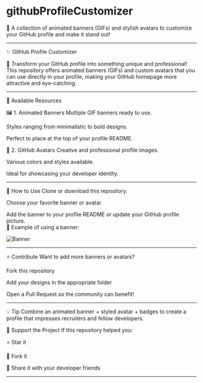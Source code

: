 # githubProfileCustomizer
🚀 A collection of animated banners (GIFs) and stylish avatars to customize your GitHub profile and make it stand out!
<hr>
✨ GitHub Profile Customizer

🎨 Transform your GitHub profile into something unique and professional!
This repository offers animated banners (GIFs) and custom avatars that you can use directly in your profile, making your GitHub homepage more attractive and eye-catching.
<br>
<hr>
📌 Available Resources

🖼️ 1. Animated Banners
Multiple GIF banners ready to use.

Styles ranging from minimalistic to bold designs.

Perfect to place at the top of your profile README.

👤 2. GitHub Avatars
Creative and professional profile images.

Various colors and styles available.

Ideal for showcasing your developer identity.
<br>
<hr>
🚀 How to Use
Clone or download this repository.

Choose your favorite banner or avatar.

Add the banner to your profile README or update your GitHub profile picture.
<br>
📌 Example of using a banner:

![Banner](https://media2.giphy.com/media/v1.Y2lkPTc5MGI3NjExYWJzOXR4Y205cHBiaDlzOW96a21hY3hjanZpd3NrYmNjMGp3OTh2biZlcD12MV9pbnRlcm5hbF9naWZfYnlfaWQmY3Q9Zw/lbcLMX9B6sTsGjUmS3/giphy.gif)
<hr>

⭐ Contribute
Want to add more banners or avatars?

Fork this repository

Add your designs in the appropriate folder

Open a Pull Request so the community can benefit!
<hr>
💡 Tip
Combine an animated banner + styled avatar + badges to create a profile that impresses recruiters and fellow developers.

📣 Support the Project
If this repository helped you:

⭐ Star it

🍴 Fork it

🔗 Share it with your developer friends
<hr>

